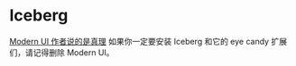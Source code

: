 # Iceberg
[Modern UI 作者说的是真理](https://github.com/BloCamLimb/ModernUI/issues/107#issuecomment-1147147665)
如果你一定要安装 Iceberg 和它的 eye candy 扩展们，请记得删除 Modern UI。